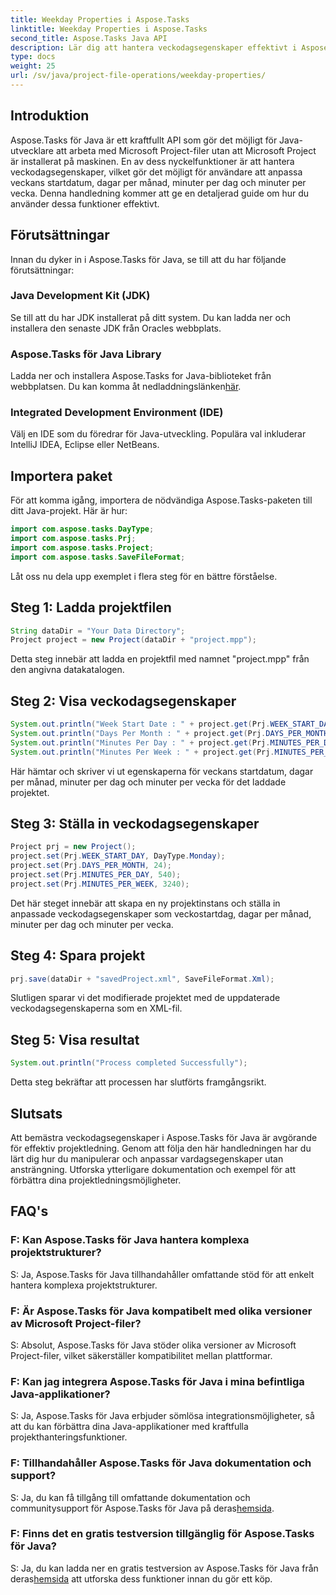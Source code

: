 ```yaml
---
title: Weekday Properties i Aspose.Tasks
linktitle: Weekday Properties i Aspose.Tasks
second_title: Aspose.Tasks Java API
description: Lär dig att hantera veckodagsegenskaper effektivt i Aspose.Tasks för Java. Anpassa veckostartdatum, dagar per månad och mer med lätthet.
type: docs
weight: 25
url: /sv/java/project-file-operations/weekday-properties/
---
```

## Introduktion
Aspose.Tasks för Java är ett kraftfullt API som gör det möjligt för Java-utvecklare att arbeta med Microsoft Project-filer utan att Microsoft Project är installerat på maskinen. En av dess nyckelfunktioner är att hantera veckodagsegenskaper, vilket gör det möjligt för användare att anpassa veckans startdatum, dagar per månad, minuter per dag och minuter per vecka. Denna handledning kommer att ge en detaljerad guide om hur du använder dessa funktioner effektivt.
## Förutsättningar
Innan du dyker in i Aspose.Tasks för Java, se till att du har följande förutsättningar:
### Java Development Kit (JDK)
Se till att du har JDK installerat på ditt system. Du kan ladda ner och installera den senaste JDK från Oracles webbplats.
### Aspose.Tasks för Java Library
 Ladda ner och installera Aspose.Tasks for Java-biblioteket från webbplatsen. Du kan komma åt nedladdningslänken[här](https://releases.aspose.com/tasks/java/).
### Integrated Development Environment (IDE)
Välj en IDE som du föredrar för Java-utveckling. Populära val inkluderar IntelliJ IDEA, Eclipse eller NetBeans.
## Importera paket
För att komma igång, importera de nödvändiga Aspose.Tasks-paketen till ditt Java-projekt. Här är hur:

```java
import com.aspose.tasks.DayType;
import com.aspose.tasks.Prj;
import com.aspose.tasks.Project;
import com.aspose.tasks.SaveFileFormat;
```

Låt oss nu dela upp exemplet i flera steg för en bättre förståelse.
## Steg 1: Ladda projektfilen
```java
String dataDir = "Your Data Directory";
Project project = new Project(dataDir + "project.mpp");
```
Detta steg innebär att ladda en projektfil med namnet "project.mpp" från den angivna datakatalogen.
## Steg 2: Visa veckodagsegenskaper
```java
System.out.println("Week Start Date : " + project.get(Prj.WEEK_START_DAY).toString());
System.out.println("Days Per Month : " + project.get(Prj.DAYS_PER_MONTH).toString());
System.out.println("Minutes Per Day : " + project.get(Prj.MINUTES_PER_DAY).toString());
System.out.println("Minutes Per Week : " + project.get(Prj.MINUTES_PER_WEEK).toString());
```
Här hämtar och skriver vi ut egenskaperna för veckans startdatum, dagar per månad, minuter per dag och minuter per vecka för det laddade projektet.
## Steg 3: Ställa in veckodagsegenskaper
```java
Project prj = new Project();
project.set(Prj.WEEK_START_DAY, DayType.Monday);
project.set(Prj.DAYS_PER_MONTH, 24);
project.set(Prj.MINUTES_PER_DAY, 540);
project.set(Prj.MINUTES_PER_WEEK, 3240);
```
Det här steget innebär att skapa en ny projektinstans och ställa in anpassade veckodagsegenskaper som veckostartdag, dagar per månad, minuter per dag och minuter per vecka.
## Steg 4: Spara projekt
```java
prj.save(dataDir + "savedProject.xml", SaveFileFormat.Xml);
```
Slutligen sparar vi det modifierade projektet med de uppdaterade veckodagsegenskaperna som en XML-fil.
## Steg 5: Visa resultat
```java
System.out.println("Process completed Successfully");
```
Detta steg bekräftar att processen har slutförts framgångsrikt.
## Slutsats
Att bemästra veckodagsegenskaper i Aspose.Tasks för Java är avgörande för effektiv projektledning. Genom att följa den här handledningen har du lärt dig hur du manipulerar och anpassar vardagsegenskaper utan ansträngning. Utforska ytterligare dokumentation och exempel för att förbättra dina projektledningsmöjligheter.
## FAQ's
### F: Kan Aspose.Tasks för Java hantera komplexa projektstrukturer?
S: Ja, Aspose.Tasks för Java tillhandahåller omfattande stöd för att enkelt hantera komplexa projektstrukturer.
### F: Är Aspose.Tasks för Java kompatibelt med olika versioner av Microsoft Project-filer?
S: Absolut, Aspose.Tasks för Java stöder olika versioner av Microsoft Project-filer, vilket säkerställer kompatibilitet mellan plattformar.
### F: Kan jag integrera Aspose.Tasks för Java i mina befintliga Java-applikationer?
S: Ja, Aspose.Tasks för Java erbjuder sömlösa integrationsmöjligheter, så att du kan förbättra dina Java-applikationer med kraftfulla projekthanteringsfunktioner.
### F: Tillhandahåller Aspose.Tasks för Java dokumentation och support?
 S: Ja, du kan få tillgång till omfattande dokumentation och communitysupport för Aspose.Tasks för Java på deras[hemsida](https://releases.aspose.com/).
### F: Finns det en gratis testversion tillgänglig för Aspose.Tasks för Java?
S: Ja, du kan ladda ner en gratis testversion av Aspose.Tasks för Java från deras[hemsida](https://reference.aspose.com/tasks/java/) att utforska dess funktioner innan du gör ett köp.